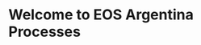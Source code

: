 <!-- TITLE: Home -->
<!-- SUBTITLE: A quick summary of Home -->

# Welcome to EOS Argentina Processes